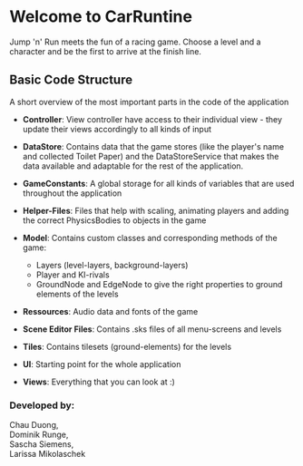 # Welcome to CarRuntine

Jump 'n' Run meets the fun of a racing game. Choose a level and a character and be the first to arrive at the finish line.

## Basic Code Structure

A short overview of the most important parts in the code of the application

- **Controller**: View controller have access to their individual view - they update their views accordingly to all kinds of input

- **DataStore**: Contains data that the game stores (like the player's name and collected Toilet Paper) and the DataStoreService that makes the data available and adaptable for the rest of the application.

- **GameConstants**: A global storage for all kinds of variables that are used throughout the application

- **Helper-Files**: Files that help with scaling, animating players and adding the correct PhysicsBodies to objects in the game

- **Model**: Contains custom classes and corresponding methods of the game:

  - Layers (level-layers, background-layers)
  - Player and KI-rivals
  - GroundNode and EdgeNode to give the right properties to ground elements of the levels

- **Ressources**: Audio data and fonts of the game

- **Scene Editor Files**: Contains .sks files of all menu-screens and levels

- **Tiles**: Contains tilesets (ground-elements) for the levels

- **UI**: Starting point for the whole application

- **Views**: Everything that you can look at :)

### Developed by:

Chau Duong,\
Dominik Runge,\
Sascha Siemens,\
Larissa Mikolaschek
